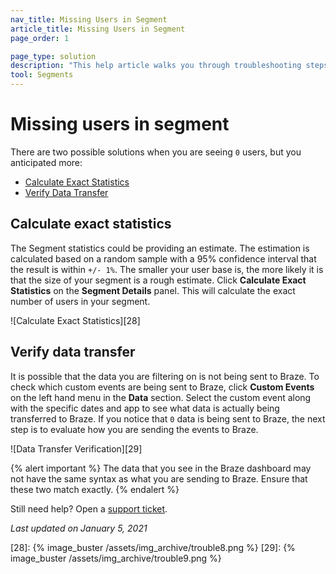 ```yaml
---
nav_title: Missing Users in Segment
article_title: Missing Users in Segment
page_order: 1

page_type: solution
description: "This help article walks you through troubleshooting steps if zero users are showing in your segment, but you anticipate more."
tool: Segments
---
```


# Missing users in segment

There are two possible solutions when you are seeing `0` users, but you anticipated more:
* [Calculate Exact Statistics](#calculate-exact-statistics)
* [Verify Data Transfer](#verify-data-transfer)

## Calculate exact statistics

The Segment statistics could be providing an estimate. The estimation is calculated based on a random sample with a 95% confidence interval that the result is within `+/- 1%`. The smaller your user base is, the more likely it is that the size of your segment is a rough estimate. Click **Calculate Exact Statistics** on the **Segment Details** panel. This will calculate the exact number of users in your segment.

![Calculate Exact Statistics][28]


## Verify data transfer

It is possible that the data you are filtering on is not being sent to Braze. To check which custom events are being sent to Braze, click **Custom Events** on the left hand menu in the **Data** section. Select the custom event along with the specific dates and app to see what data is actually being transferred to Braze. If you notice that `0` data is being sent to Braze, the next step is to evaluate how you are sending the events to Braze.

![Data Transfer Verification][29]

{% alert important %} 
The data that you see in the Braze dashboard may not have the same syntax as what you are sending to Braze. Ensure that these two match exactly.
{% endalert %}

Still need help? Open a [support ticket]({{site.baseurl}}/braze_support/).

_Last updated on January 5, 2021_

[28]: {% image_buster /assets/img_archive/trouble8.png %}
[29]: {% image_buster /assets/img_archive/trouble9.png %}
